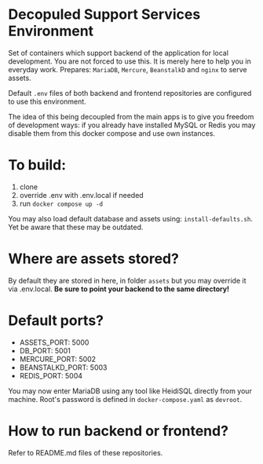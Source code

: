 Decopuled Support Services Environment
======================================

Set of containers which support backend of the application for local development.
You are not forced to use this. It is merely here to help you in everyday work.
Prepares: `MariaDB`, `Mercure`, `BeanstalkD` and `nginx` to serve assets.

Default `.env` files of both backend and frontend repositories are configured
to use this environment.

The idea of this being decoupled from the main apps is to give you freedom of
development ways: if you already have installed MySQL or Redis you may disable
them from this docker compose and use own instances.

# To build:

1. clone
2. override .env with .env.local if needed
2. run `docker compose up -d`

You may also load default database and assets using: `install-defaults.sh`.
Yet be aware that these may be outdated.

# Where are assets stored?

By default they are stored in here, in folder `assets` but you may override it via
.env.local. **Be sure to point your backend to the same directory!**

# Default ports?

* ASSETS_PORT: 5000
* DB_PORT: 5001
* MERCURE_PORT: 5002
* BEANSTALKD_PORT: 5003
* REDIS_PORT: 5004

You may now enter MariaDB using any tool like HeidiSQL directly from your machine.
Root's password is defined in `docker-compose.yaml` as `devroot`.

# How to run backend or frontend?

Refer to README.md files of these repositories.